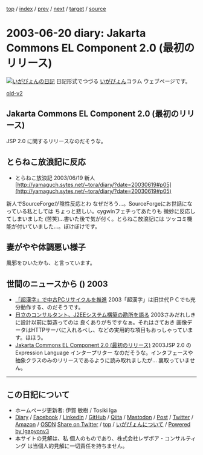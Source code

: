[top](../index.html) 
 / [index](index.html) 
 / [prev](ig030619.html) 
 / [next](ig030621.html) 
 / [target](https://www.igapyon.jp/igapyon/diary/2003/ig030620.html) 
 / [source](https://github.com/igapyon/diary/blob/master/2003/ig030620.src.md) 

2003-06-20 diary: Jakarta Commons EL Component 2.0 (最初のリリース)
=====================================================================================================
[![いがぴょんの日記](https://www.igapyon.jp/igapyon/diary/images/iga202308_64.jpg "いがぴょん")](https://www.igapyon.jp/igapyon/diary/memo/memoigapyon.html) 日記形式でつづる [いがぴょん](https://www.igapyon.jp/igapyon/diary/memo/memoigapyon.html)コラム ウェブページです。

[old-v2](ig030620-orig.html)

## Jakarta Commons EL Component 2.0 (最初のリリース)

JSP 2.0 に関するリリースなのだそうな。


## とらねこ放浪記に反応

* とらねこ放浪記 2003/06/19 新人
  [http://yamaguch.sytes.net/~tora/diary/?date=20030619#p05](http://yamaguch.sytes.net/~tora/diary/?date=20030619#p05)

新人でSourceForgeが陰性反応とわ なぜだろう…。SourceForgeにお世話になっている私としては ちょっと悲しい。cygwinフェチってあたりも 微妙に反応してしまいました (苦笑)…書いた後で気が付く。とらねこ放浪記には ツッコミ機能が付いていました…。ぼけぼけです。

## 妻がやや体調悪い様子

風邪をひいたかも、と言っています。

## 世間のニュースから () 2003

* [「超漢字」で中古PCリサイクルを推進](http://www.zdnet.co.jp/news/0306/19/njbt_09.html)  2003「超漢字」は旧世代ＰＣでも充分動作する、のだそうです。
* [日立のコンサルタント、J2EEシステム構築の勘所を語る](http://japan.cnet.com/news/ent/story/0,2000047623,20055709,00.htm)  2003さみだれしきに設計以前に製造ってのは 良くありがちですなぁ。それはさておき 画像データはHTTPサーバに入れるべし、などの実用的な項目もおっしゃっています。ほほう。
* [Jakarta Commons EL Component 2.0 (最初のリリース)](http://jakarta.apache.org/commons/el.html)  2003JSP 2.0 の Expression Language インタープリター なのだそうな。インタフェースや抽象クラスのみのリリースであるように読み取れましたが… 裏取っていません。


----------------------------------------------------------------------------------------------------

## この日記について

* ホームページ更新者: 伊賀 敏樹 / Tosiki Iga
* [Diary](https://www.igapyon.jp/igapyon/diary/) / [Facebook](https://www.facebook.com/igapyon) / [LinkedIn](https://www.linkedin.com/in/toshikiiga) / [GitHub](https://github.com/igapyon) / [Qiita](https://qiita.com/igapyon) / [Mastodon](https://social.vivaldi.net/@igapyon) / [Post](https://post.news/igapyon) / [Twitter](https://twitter.com/ToshikiIga) / [Amazon](https://www.amazon.co.jp/%E4%BC%8A%E8%B3%80-%E6%95%8F%E6%A8%B9/e/B004LTQWCQ) / [OSDN](https://ja.osdn.net/users/iga/)
[Share on Twitter](https://twitter.com/intent/tweet?hashtags=igapyon%2Cdiary%2C%E3%81%84%E3%81%8C%E3%81%B4%E3%82%87%E3%82%93&text=Jakarta+Commons+EL+Component+2.0+%28%E6%9C%80%E5%88%9D%E3%81%AE%E3%83%AA%E3%83%AA%E3%83%BC%E3%82%B9%29&url=https%3A%2F%2Fwww.igapyon.jp%2Figapyon%2Fdiary%2F2003%2Fig030620.html) / [top](../index.html) / [いがぴょんについて](https://www.igapyon.jp/igapyon/diary/memo/memoigapyon.html) / [Powered by Igapyonv3](https://github.com/igapyon/igapyonv3)
* 本サイトの見解は、私 個人のものであり、株式会社レザボア・コンサルティング は当個人的見解に一切責任を持ちません。 

